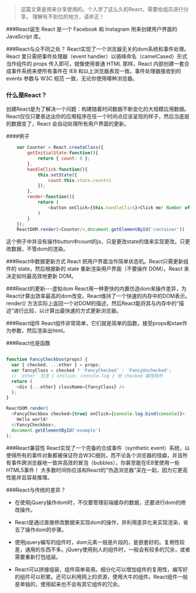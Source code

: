 >这篇文章是用来分享使用的。个人学了这么久的React，需要给组员进行分享。
>理解有不到位的地方，请斧正！

###React诞生
React 是一个 Facebook 和 Instagram 用来创建用户界面的 JavaScript 库。

###React与众不同之处？
 React实现了一个浏览器无关的dom系统和事件处理。
 React 里只需把事件处理器（event handler）以骆峰命名（camelCased）形式当作组件的 props 传入即可，就像使用普通 HTML 那样。React 内部创建一套合成事件系统来使所有事件在 IE8 和以上浏览器表现一致。事件处理器接收到的 events 参数与 W3C 规范 一致，无论你使用哪种浏览器。

### 什么是React？
创建React是为了解决一个问题：构建随着时间数据不断变化的大规模应用数据。React仅仅只要表达出你的应用程序在任一个时间点应该呈现的样子，然后当底层的数据变了，React 会自动处理所有用户界面的更新。

####例子
```js
	var Counter = React.createClass({
		getInitialState:function(){
			return { count: 0 };
		},
		handleClick:function(){
			this.setState({
				count:this.state.count+1
			});
		},
		render:function(){
			return (
				<button onClick={this.handleClick}>Click me! Number of clicks: {this.state.count}</button>
			)
		}
	});
	ReactDOM.render(<Counter/>,document.getElementById('container'))
```
这个例子中并没有操作button中count的js，只是更改state的值来实现更改。只更改数据，不管dom的渲染。

###React中数据更新方式
 React 把用户界面当作简单状态机。React只需更新组件的 state，然后根据新的 state 重新渲染用户界面（不要操作 
 DOM）。React 来决定如何最高效地更新 DOM。

###React的更新---虚拟dom
React用一种更快的内置仿造dom来操作差异，为React计算出效率最高的dom改变。React维持了一个快速的内存中的DOM表示。render() 方法实际上返回一个对DOM的描述，然后React能将其与内存中的“描述”进行比较，以计算出最快速的方式更新浏览器。

###React组件
React组件非常简单，它们就是简单的函数，接受props和stae作为参数，然后渲染出html。

###React也是函数
```js

function FancyCheckbox(props) {
  var { checked, ...other } = props;
  var fancyClass = checked ? 'FancyChecked' : 'FancyUnchecked';
  // `other` 包含 { onClick: console.log } 但 checked 属性除外
  return (
    <div {...other} className={fancyClass} />
  );
}

ReactDOM.render(
  <FancyCheckbox checked={true} onClick={console.log.bind(console)}>
    Hello world!
  </FancyCheckbox>,
  document.getElementById('example')
);

```

###React兼容性
React实现了一个完备的合成事件（synthetic event）系统，以使得所有的事件对象都被保证符合W3C细则，而不论各个浏览器的怪癖，并且所有事件跨浏览器地一致并高效的冒泡（bubbles），你甚至能在IE8里使用一些HTML5事件！
大多数时间你应该和React的"伪造浏览器"呆在一起，因为它更高性能并且容易推理。

###React与传统的差异？
* 在使用jQuery操作dom时，不仅要管理前端缓存的数据，还要进行dom的修改操作。
* React是通过直接修改数据来实现dom的操作，并利用差异化来实现渲染，省去了操作dom的步骤。

* 使用jquery编写的组件时，dom元素一般是片段的，是嵌套好的。复用性较差，通用的东西不多。jQuery使用别人的组件时，一般会有较多的冗余，或者需要重新打包组装。
* React可以拼接组装，组件简单易用。细分化可以增加组件的复用性，编写好的组件可以积累。还可以利用网上的资源，使用大牛的组件。React组件一般是单独的，使用起来也不会有其它组件的冗余。
